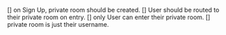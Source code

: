 [] on Sign Up, private room should be created.
[] User should be routed to their private room on entry.
[] only User can enter their private room.
[] private room is just their username.